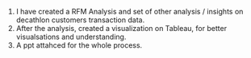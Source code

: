 1. I have created a RFM Analysis and set of other analysis / insights on decathlon customers transaction data.
2. After the analysis, created a visualization on Tableau, for better visualsations and understanding.
3. A ppt attahced for the whole process.
